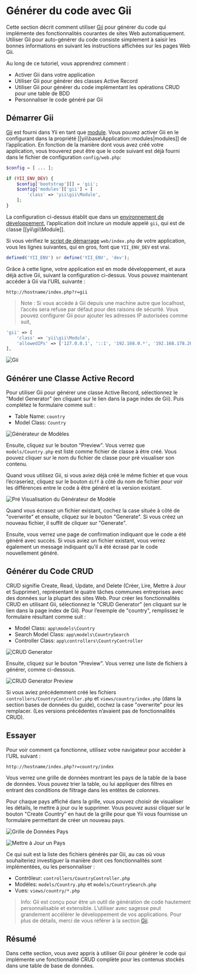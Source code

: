 Générer du code avec Gii
========================

Cette section décrit comment utiliser [Gii](tool-gii.md) pour générer du code qui implémente des fonctionnalités
courantes de sites Web automatiquement. Utiliser Gii pour auto-générer du code consiste simplement à saisir les
bonnes informations en suivant les instructions affichées sur les pages Web Gii.

Au long de ce tutoriel, vous apprendrez comment :

* Activer Gii dans votre application
* Utiliser Gii pour générer des classes Active Record
* Utiliser Gii pour générer du code implémentant les opérations CRUD pour une table de BDD
* Personnaliser le code généré par Gii


Démarrer Gii <span id="starting-gii"></span>
------------

[Gii](tool-gii.md) est fourni dans Yii en tant que [module](structure-modules.md). Vous pouvez activer Gii en le 
configurant dans la propriété [[yii\base\Application::modules|modules]] de l’application. En fonction de la manière 
dont vous avez créé votre application, vous trouverez peut être que le code suivant est déjà fourni dans le fichier de 
configuration `config/web.php`:

```php
$config = [ ... ];

if (YII_ENV_DEV) {
    $config['bootstrap'][] = 'gii';
    $config['modules']['gii'] = [
        'class' => 'yii\gii\Module',
    ];
}
```

La configuration ci-dessus établit que dans un [environnement de développement](concept-configurations.md#environment-constants), 
l’application doit inclure un module appelé `gii`, qui est de classe [[yii\gii\Module]].

Si vous vérifiez le [script de démarrage](structure-entry-scripts.md) `web/index.php` de votre application, vous 
les lignes suivantes, qui en gros, font que `YII_ENV_DEV` est vrai.

```php
defined('YII_ENV') or define('YII_ENV', 'dev');
```

Grâce à cette ligne, votre application est en mode développement, et aura déjà active Gii, suivant la configuration 
ci-dessus. Vous pouvez maintenant accéder à Gii via l’URL suivante :

```
http://hostname/index.php?r=gii
```

> Note : Si vous accède à Gii depuis une machine autre que localhost, l’accès sera refuse par défaut pour des raisons 
> de sécurité. Vous pouvez configurer Gii pour ajouter les adresses IP autorisées comme suit,
>
```php
'gii' => [
    'class' => 'yii\gii\Module',
    'allowedIPs' => ['127.0.0.1', '::1', '192.168.0.*', '192.168.178.20'] // ajustez cela suivant vos besoins
],
```

![Gii](images/start-gii.png)


Générer une Classe Active Record <span id="generating-ar"></span>
---------------------------------

Pour utiliser Gii pour générer une classe Active Record, sélectionnez le "Model Generator" (en cliquant sur le lien 
dans la page index de Gii). Puis complétez le formulaire comme suit :

* Table Name: `country`
* Model Class: `Country`

![Générateur de Modèles](images/start-gii-model.png)

Ensuite, cliquez sur le bouton "Preview". Vous verrez que `models/Country.php` est listé comme fichier de classe à être créé. Vous pouvez cliquer sur le nom du fichier de classe pour pré visualiser son contenu.

Quand vous utilisez Gii, si vous aviez déjà créé le même fichier et que vous l’écraseriez, cliquez sur le bouton `diff`
à côté du nom de fichier pour voir les différences entre le code à être généré et la version existant.

![Pré Visualisation du Générateur de Modèle](images/start-gii-model-preview.png)

Quand vous écrasez un fichier existant, cochez la case située à côté de "overwrite" et ensuite, cliquez sur le bouton
"Generate". Si vous créez un nouveau fichier, il suffit de cliquer sur "Generate". 

Ensuite, vous verrez une page de confirmation indiquant que le code a été généré avec succès. Si vous aviez un fichier 
existant, vous verrez également un message indiquant qu’il a été écrasé par le code nouvellement généré.


Générer du Code CRUD <span id="generating-crud"></span>
--------------------

CRUD signifie Create, Read, Update, and Delete (Créer, Lire, Mettre à Jour et Supprimer), représentant le quatre tâches
communes entreprises avec des données sur la plupart des sites Web. Pour créer les fonctionnalités CRUD en utilisant
Gii, sélectionnez le "CRUD Generator" (en cliquant sur le lien dans la page index de Gii). Pour l’exemple de "country",
remplissez le formulaire résultant comme suit :

* Model Class: `app\models\Country`
* Search Model Class: `app\models\CountrySearch`
* Controller Class: `app\controllers\CountryController`

![CRUD Generator](images/start-gii-crud.png)

Ensuite, cliquez sur le bouton "Preview". Vous verrez une liste de fichiers à générer, comme ci-dessous.

![CRUD Generator Preview](images/start-gii-crud-preview.png)

Si vous aviez précédemment créé les fichiers  `controllers/CountryController.php` et
`views/country/index.php` (dans la section bases de données du guide), cochez la case "overwrite" pour les remplacer.
(Les versions précédentes n’avaient pas de fonctionnalités CRUD).


Essayer <span id="trying-it-out"></span>
-------------

Pour voir comment ça fonctionne, utilisez votre navigateur pour accéder à l’URL suivant :

```
http://hostname/index.php?r=country/index
```

Vous verrez une grille de données montrant les pays de la table de la base de données. Vous pouvez trier la table, ou
lui appliquer des filtres en entrant des conditions de filtrage dans les entêtes de colonnes.


Pour chaque pays affiché dans la grille, vous pouvez choisir de visualiser les détails, le mettre à jour ou le
supprimer.
Vous pouvez aussi cliquer sur le bouton "Create Country" en haut de la grille pour que Yii vous fournisse un formulaire
permettant de créer un nouveau pays.

![Grille de Données Pays](images/start-gii-country-grid.png)

![Mettre à Jour un Pays](images/start-gii-country-update.png)

Ce qui suit est la liste des fichiers générés par Gii, au cas où vous souhaiteriez investiguer la manière dont ces
fonctionnalités sont implémentées, ou les personnaliser :

* Contrôleur: `controllers/CountryController.php`
* Modèles: `models/Country.php` et `models/CountrySearch.php`
* Vues: `views/country/*.php`

> Info: Gii est conçu pour être un outil de génération de code hautement personnalisable et extensible. L’utiliser avec
  sagesse peut grandement accélérer le développement de vos applications. Pour plus de détails, merci de vous référer 
  à la section [Gii](tool-gii.md).


Résumé <span id="summary"></span>
-------

Dans cette section, vous avez appris à utiliser Gii pour générer le code qui implémente une fonctionnalité CRUD 
complète pour les contenus stockés dans une table de base de données.

